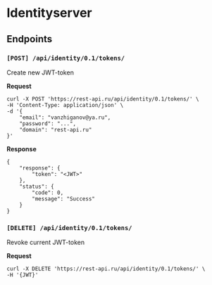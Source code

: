 # Identityserver

## Endpoints

### `[POST] /api/identity/0.1/tokens/`

Create new JWT-token

**Request**

    curl -X POST 'https://rest-api.ru/api/identity/0.1/tokens/' \
    -H 'Content-Type: application/json' \
    -d '{
        "email": "vanzhiganov@ya.ru",
        "password": "...",
        "domain": "rest-api.ru"
    }'

**Response**

    {
        "response": {
            "token": "<JWT>"
        },
        "status": {
            "code": 0,
            "message": "Success"
        }
    }

### `[DELETE] /api/identity/0.1/tokens/`

Revoke current JWT-token

**Request**

    curl -X DELETE 'https://rest-api.ru/api/identity/0.1/tokens/' \
    -H '{JWT}'

